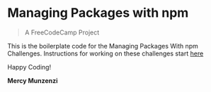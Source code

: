 # Managing Packages with npm
> A FreeCodeCamp Project

This is the boilerplate code for the Managing Packages With npm Challenges. Instructions for working on these challenges start <a href="https://www.freecodecamp.org/learn/back-end-development-and-apis/managing-packages-with-npm/">here</a>

Happy Coding!

**Mercy Munzenzi**
